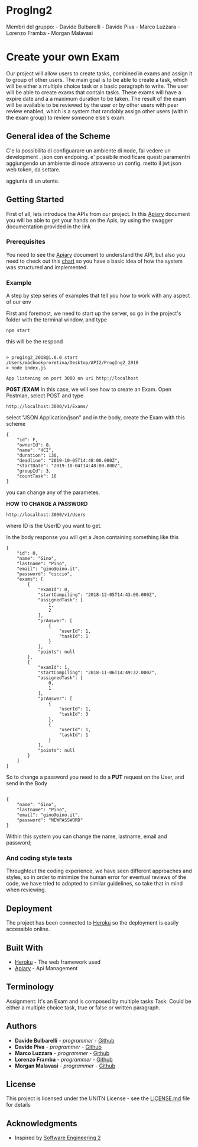 # ProgIng2

Membri del gruppo:
    - Davide Bulbarelli
    - Davide Piva
    - Marco Luzzara
    - Lorenzo Framba
    - Morgan Malavasi

   # Create your own Exam

Our project will allow users to create tasks, combined in exams and assign it to group of other users. The main goal is to be able to create a task, which will be either a multiple choice task or a basic paragraph to write. The user will be able to create exams that contain tasks. These exams will have a expire date and a a maximum duration to be taken. The result of the exam will be available to be reviewed by the user or by other users with peer review enabled, which is a system that randobly assign other users (within the exam group) to review someone else's exam.


## General idea of the Scheme

C'e la possibilita di configuarare un ambiente di node,  fai vedere un development . json con endpoing. e' possibile modificare questi paramentri aggiungendo un ambiente di node attraverso un config.
metto il jwt json web token, da settare.

aggiunta di un utente.




## Getting Started

First of all, lets introduce the APIs from our project. 
In this [Apiary](https://proging2.docs.apiary.io/#)  document you will be able to get your hands on the Apis, by using the swagger documentation provided in the link

### Prerequisites

You need to see the [Apiary](https://proging2.docs.apiary.io/#)  document to understand the API, but also you need to check out this [chart](https://ProgIng2_2018/Chart.png) so you have a basic idea of how the system was structured and implemented. 



### Example

A step by step series of examples that tell you how to work with any aspect of our env 

First and foremost, we need to start up the server, so go in the project's folder with the terminal window, and type

```
npm start
```

this will be the respond 

```

> proging2_2018@1.0.0 start /Users/macbookproretina/Desktop/API2/ProgIng2_2018
> node index.js

App listening on port 3000 on uri http://localhost

```

**POST /EXAM**
In this case, we will see how to create an Exam. Open Postman, select POST and type 

```
http://localhost:3000/v1/Exams/
```

select "JSON Application/json" and in the body, create the Exam with this scheme 
```
{
    "id": F,
    "ownerId": 0,
    "name": "HCI",
    "duration": 130,
    "deadline": "2019-10-05T14:48:00.000Z",
    "startDate": "2019-10-04T14:48:00.000Z",
    "groupId": 3,
    "countTask": 10
}
```

you can change any of the parametes.

**HOW TO CHANGE A PASSWORD**

```
http://localhost:3000/v1/Users
```

where ID is the UserID you want to get. 

In the body response you will get a Json containing something like this

```
{
    "id": 0,
    "name": "Gino",
    "lastname": "Pino",
    "email": "gino@pino.it",
    "password": "ciccio",
    "exams": [
        {
            "examId": 0,
            "startCompiling": "2018-12-05T14:43:00.000Z",
            "assignedTask": [
                1,
                2
            ],
            "prAnswer": [
                {
                    "userId": 1,
                    "taskId": 1
                }
            ],
            "points": null
        },
        {
            "examId": 1,
            "startCompiling": "2018-11-06T14:49:32.000Z",
            "assignedTask": [
                0,
                1
            ],
            "prAnswer": [
                {
                    "userId": 1,
                    "taskId": 3
                },
                {
                    "userId": 1,
                    "taskId": 1
                }
            ],
            "points": null
        }
    ]
}

```
So to change a password you need to do a **PUT** request on the User, and send in the Body

```

{
    "name": "Gino",
    "lastname": "Pino",
    "email": "gino@pino.it",
    "password": "NEWPASSWORD"
}
```

Within this system you can change the name, lastname, email and password;

### And coding style tests

Throughtout the coding experience, we have seen different approaches and styles, so in order to minimize the human error for eventual reviews of the code, we have tried to adopted to similar guidelines, so take that in mind when reviewing. 



## Deployment

The project has been connected to [Heroku](https://proging2dev.herokuapp.com) so the deployment is easily accessible online.

## Built With

* [Heroku](https://proging2dev.herokuapp.com) - The web framework used
* [Apiary](https://proging2.docs.apiary.io/#) - Api Management


## Terminology

Assignment: It's an Exam and is composed by multiple tasks
Task: Could be either a multiple choice task, true or false or written paragraph.



## Authors

* **Davide Bulbarelli** - *programmer* - [Github](https://github.com/dadebulba/)
* **Davide Piva** - *programmer* - [Github](https://github.com/Pivoz)
* **Marco Luzzara** - *programmer* - [Github](https://github.com/marco-luzzara/)
* **Lorenzo Framba** - *programmer* - [Github](https://github.com/lorenzoframba)
* **Morgan Malavasi** - *programmer* - [Github](https://github.com/theRaven97)

## License

This project is licensed under the UNITN License - see the [LICENSE.md](LICENSE.md) file for details

## Acknowledgments

* Inspired by [Software Engineering 2](https://sites.google.com/a/unitn.it/software-engineering-ii---designing-applications-that-matter/project?authuser=0)